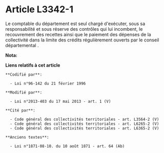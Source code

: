 # Article L3342-1

Le comptable du département est seul chargé d'exécuter, sous sa responsabilité et sous réserve des contrôles qui lui
incombent, le recouvrement des recettes ainsi que le paiement des dépenses de la collectivité dans la limite des crédits
régulièrement ouverts par le conseil départemental .

**Nota:**



**Liens relatifs à cet article**

	**Codifié par**:

	  - Loi n°96-142 du 21 février 1996

	**Modifié par**:

	  - Loi n°2013-403 du 17 mai 2013 - art. 1 (V)

	**Cité par**:

	  - Code général des collectivités territoriales - art. L3564-2 (V)
	  - Code général des collectivités territoriales - art. L6265-2 (V)
	  - Code général des collectivités territoriales - art. L6365-2 (V)

	**Anciens textes**:

	  - Loi n°1871-08-10. du 10 août 1871 - art. 64 (Ab)
